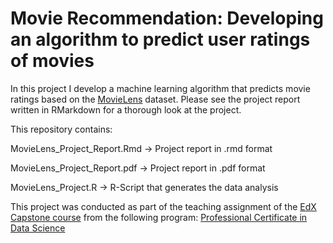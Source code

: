 # Movie Recommendation: Developing an algorithm to predict user ratings of movies
In this project I develop a machine learning algorithm that predicts movie ratings based on the [MovieLens](http://files.grouplens.org/datasets/movielens/ml-10m.zip) dataset.
Please see the project report written in RMarkdown for a thorough look at the project.

This repository contains:

MovieLens_Project_Report.Rmd -> Project report in .rmd format

MovieLens_Project_Report.pdf -> Project report in .pdf format

MovieLens_Project.R -> R-Script that generates the data analysis

This project was conducted as part of the teaching assignment of the [EdX Capstone course](https://www.edx.org/course/data-science-capstone) from the following program:
[Professional Certificate in Data Science](https://www.edx.org/professional-certificate/harvardx-data-science)
